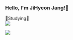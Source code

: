 ### Hello, I'm JiHyeon Jang!👋


🌱Studying🌱
<br/>
<img src="https://img.shields.io/badge/Swift-Orange?style=flat-square&logo=swift&logoColor=FFFFFF"/>


<a href="https://velog.io/@jihyeon9975"><img src="https://img.shields.io/badge/Velog-3DDC84?style=flat-square&logo=Blogger&logoColor=white"/></a>

<!--
**jihyeonjjang/jihyeonjjang** is a ✨ _special_ ✨ repository because its `README.md` (this file) appears on your GitHub profile.

Here are some ideas to get you started:

- 🔭 I’m currently working on ...
- 🌱 I’m currently learning ...
- 👯 I’m looking to collaborate on ...
- 🤔 I’m looking for help with ...
- 💬 Ask me about ...
- 📫 How to reach me: ...
- 😄 Pronouns: ...
- ⚡ Fun fact: ...
-->


